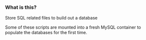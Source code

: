 ### What is this? 
Store SQL related files to build out a database

Some of these scripts are mounted into a fresh MySQL container to populate the databases for the first time.